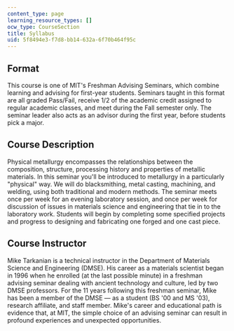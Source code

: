 ```yaml
---
content_type: page
learning_resource_types: []
ocw_type: CourseSection
title: Syllabus
uid: 5f8494e3-f7d8-bb14-632a-6f70b464f95c
---
```


Format
------

This course is one of MIT's Freshman Advising Seminars, which combine learning and advising for first-year students. Seminars taught in this format are all graded Pass/Fail, receive 1/2 of the academic credit assigned to regular academic classes, and meet during the Fall semester only. The seminar leader also acts as an advisor during the first year, before students pick a major.

Course Description
------------------

Physical metallurgy encompasses the relationships between the composition, structure, processing history and properties of metallic materials. In this seminar you'll be introduced to metallurgy in a particularly "physical" way. We will do blacksmithing, metal casting, machining, and welding, using both traditional and modern methods. The seminar meets once per week for an evening laboratory session, and once per week for discussion of issues in materials science and engineering that tie in to the laboratory work. Students will begin by completing some specified projects and progress to designing and fabricating one forged and one cast piece.

Course Instructor
-----------------

Mike Tarkanian is a technical instructor in the Department of Materials Science and Engineering (DMSE). His career as a materials scientist began in 1996 when he enrolled (at the last possible minute) in a freshman advising seminar dealing with ancient technology and culture, led by two DMSE professors. For the 11 years following this freshman seminar, Mike has been a member of the DMSE — as a student (BS '00 and MS '03), research affiliate, and staff member. Mike's career and educational path is evidence that, at MIT, the simple choice of an advising seminar can result in profound experiences and unexpected opportunities.